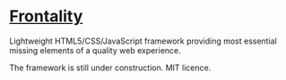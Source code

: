 
[Frontality](http://radoid.com/frontality/)
===========================================

Lightweight HTML5/CSS/JavaScript framework
providing most essential missing elements of a quality web experience.

The framework is still under construction. MIT licence.

